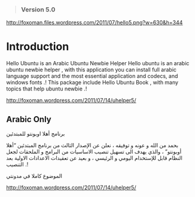 > ### Version 5.0 ###

http://foxoman.files.wordpress.com/2011/07/hello5.png?w=630&h=344

# Introduction #

Hello Ubuntu is an Arabic Ubuntu Newbie Helper
Hello ubuntu is an arabic ubuntu newbie helper , with this application you can install full arabic language support and the most essential application and codecs, and windows fonts .! This package include Hello Ubuntu Book , with many topics that help ubuntu newbie .!


http://foxoman.wordpress.com/2011/07/14/uhelper5/



## Arabic Only ##

برنامج أهلا اوبونتو للمبتدئين

بحمد من الله و عونه و توفيقه ، نعلن عن الإصدار الثالث من برنامج المبتدئين “أهلا أوبونتو” ، والذي يهدف الى تسهيل تنصيب الاساسيات من البرامج و الملحقات لجعل النظام قابل للإستخدام اليومي و الرئيسي ، و بعيد عن تعقيدات الاعدادات الاولية بعد التنصيب .!


الموضوع كاملا في مدونتي



http://foxoman.wordpress.com/2011/07/14/uhelper5/